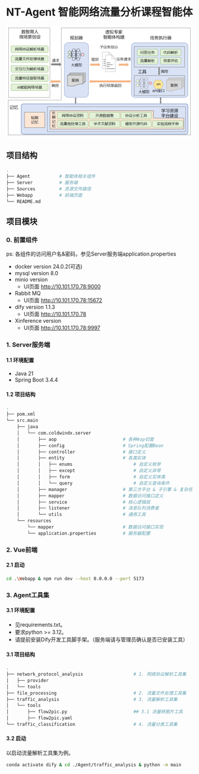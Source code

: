 # NT-Agent 智能网络流量分析课程智能体
![智能网络流量分析课程智能体](/Sources/nt-agent.png)

## 项目结构
```bash
.
├── Agent           # 智能体相关组件  
├── Server          # 服务端
├── Sources         # 资源文件路径
├── Webapp          # 前端页面
└── README.md
```

## 项目模块
### 0. 前置组件
ps: 各组件的访问用户名&密码，参见Server服务端application.properties
- docker version 24.0.2(可选)
- mysql version 8.0
- minio version
    - UI页面 http://10.101.170.78:9000
- Rabbit MQ
    - UI页面 http://10.101.170.78:15672
- dify version 1.1.3
    - UI页面 http://10.101.170.78
- Xinference version
    - UI页面 http://10.101.170.78:9997

### 1. Server服务端
#### 1.1 环境配置
- Java 21
- Spring Boot 3.4.4

#### 1.2 项目结构
```bash
.
├── pom.xml
└── src.main
    ├── java
    │   └── com.coldwindx.server
    │       ├── aop                         # 各种Aop切面
    │       ├── config                      # Spring配置Bean
    │       ├── controller                  # 接口定义
    │       ├── entity                      # 各类实体
    │       │   ├── enums                       # 自定义枚举                 
    │       │   ├── except                      # 自定义异常
    │       │   ├── form                        # 自定义实体类
    │       │   └── query                       # 自定义查询条件
    │       ├── manager                     # 第三方平台 & 子引擎 & 复杂任务拆分
    │       ├── mapper                      # 数据访问接口定义
    │       ├── service                     # 核心逻辑层
    │       ├── listener                    # 消息队列消费者
    │       └── utils                       # 通用工具
    └── resources
        └── mapper                          # 数据访问接口实现
        └── application.properties          # 服务器配置
```
### 2. Vue前端
#### 2.1 启动
```bash 
cd .\Webapp & npm run dev --host 0.0.0.0 --port 5173
```
### 3. Agent工具集
#### 3.1 环境配置
- 见requirements.txt。
- 要求python >= 3.12。
- 请提前安装Dify开发工具脚手架。（服务端请与管理员确认是否已安装工具）
#### 3.1 项目结构
```bash
.
├── network_protocol_analysis                   # 1. 网络协议解析工具集
│   ├── provider
│   └── tools
├── file_processing                             # 2. 流量文件处理工具集
├── traffic_analysis                            # 3. 流量解析工具集
│   └── tools
│       ├── flow2pic.py                         ## 3.1 流量转图片工具
│       ├── flow2pic.yaml
└── traffic_classification                      # 4. 流量分类工具集
```

#### 3.2 启动
以启动流量解析工具集为例。
```bash 
conda activate dify & cd ./Agent/traffic_analysis & python -m main
```
